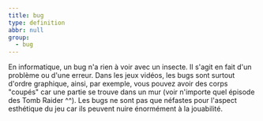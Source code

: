 ```yaml
---
title: bug
type: definition
abbr: null
group:
  - bug
---
```

En informatique, un bug n'a rien à voir avec un insecte. Il s'agit en fait d'un problème ou d'une erreur. Dans les jeux vidéos, les bugs sont surtout d'ordre graphique, ainsi, par exemple, vous pouvez avoir des corps "coupés" car une partie se trouve dans un mur (voir n'importe quel épisode des Tomb Raider ^^). Les bugs ne sont pas que néfastes pour l'aspect esthétique du jeu car ils peuvent nuire énormément à la jouabilité.
